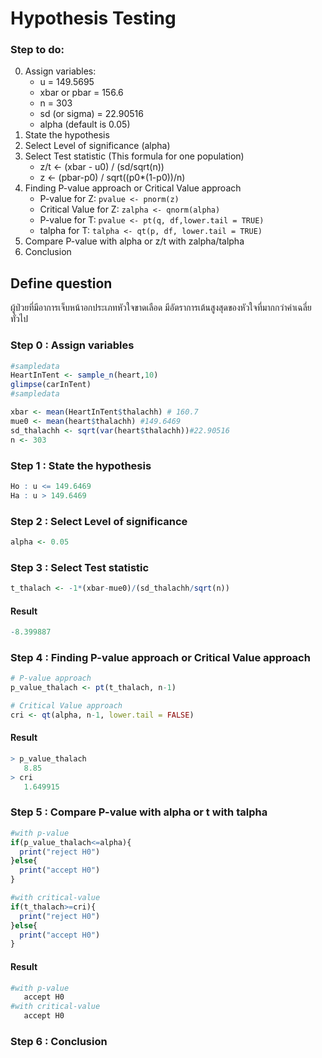# Hypothesis Testing

### Step to do:

0. Assign variables:
   - u = 149.5695
   - xbar or pbar = 156.6
   - n = 303
   - sd (or sigma) = 22.90516
   - alpha (default is 0.05)
1. State the hypothesis
2. Select Level of significance (alpha)
3. Select Test statistic (This formula for one population)
   - z/t <- (xbar - u0) / (sd/sqrt(n))
   - z <- (pbar-p0) / sqrt((p0\*(1-p0))/n)
4. Finding P-value approach or Critical Value approach
   - P-value for Z: `pvalue <- pnorm(z)`
   - Critical Value for Z: `zalpha <- qnorm(alpha)`
   - P-value for T: `pvalue <- pt(q, df,lower.tail = TRUE)`
   - talpha for T: `talpha <- qt(p, df, lower.tail = TRUE)`
5. Compare P-value with alpha or z/t with zalpha/talpha
6. Conclusion
## Define question
ผู้ป่วยที่มีอาการเจ็บหน้าอกประเภทหัวใจขาดเลือด มีอัตราการเต้นสูงสุดของหัวใจที่มากกว่าค่าเฉลี่ยทั่วไป

### Step 0 : Assign variables
``` r
#sampledata
HeartInTent <- sample_n(heart,10)
glimpse(carInTent)
#sampledata

xbar <- mean(HeartInTent$thalachh) # 160.7
mue0 <- mean(heart$thalachh) #149.6469
sd_thalachh <- sqrt(var(heart$thalachh))#22.90516
n <- 303
```
### Step 1 : State the hypothesis
``` r
Ho : u <= 149.6469
Ha : u > 149.6469
```

### Step 2 : Select Level of significance
``` r
alpha <- 0.05
```

### Step 3 : Select Test statistic
```r
t_thalach <- -1*(xbar-mue0)/(sd_thalachh/sqrt(n)) 
```
#### Result
``` r
-8.399887
```
### Step 4 : Finding P-value approach or Critical Value approach
```r
# P-value approach
p_value_thalach <- pt(t_thalach, n-1)

# Critical Value approach
cri <- qt(alpha, n-1, lower.tail = FALSE)
```
#### Result
``` r
> p_value_thalach
   8.85
> cri
   1.649915
```

### Step 5 : Compare P-value with alpha or t with talpha
``` r
#with p-value
if(p_value_thalach<=alpha){
  print("reject H0")
}else{
  print("accept H0")
}

#with critical-value
if(t_thalach>=cri){
  print("reject H0")
}else{
  print("accept H0")
}

```
#### Result
``` r
#with p-value
   accept H0
#with critical-value
   accept H0
```

### Step 6 : Conclusion


